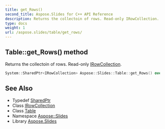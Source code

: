 ```yaml
---
title: get_Rows()
second_title: Aspose.Slides for C++ API Reference
description: Returns the collectoin of rows. Read-only IRowCollection.
type: docs
weight: 1
url: /aspose.slides/table/get_rows/
---
```

## Table::get_Rows() method


Returns the collectoin of rows. Read-only [IRowCollection](../../irowcollection/).

```cpp
System::SharedPtr<IRowCollection> Aspose::Slides::Table::get_Rows() override
```

## See Also

* Typedef [SharedPtr](../../../system/sharedptr/)
* Class [IRowCollection](../../irowcollection/)
* Class [Table](../)
* Namespace [Aspose::Slides](../../)
* Library [Aspose.Slides](../../../)
